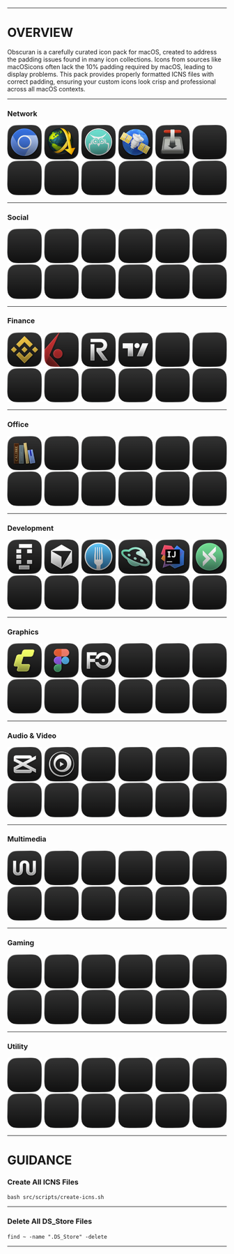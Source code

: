 <hr>

# OVERVIEW

Obscuran is a carefully curated icon pack for macOS, created to address the padding issues found in many icon collections. Icons from sources like macOSicons often lack the 10% padding required by macOS, leading to display problems. This pack provides properly formatted ICNS files with correct padding, ensuring your custom icons look crisp and professional across all macOS contexts.

<hr>

### Network

<img src="src/icons/chromium/chromium.png" width="15.625%"/><img src=".assets/1x1.png" width="1.25%"/><img src="src/icons/jdownloader/jdownloader.png" width="15.625%"/><img src=".assets/1x1.png" width="1.25%"/><img src="src/icons/joal-desktop/joal-desktop.png" width="15.625%"/><img src=".assets/1x1.png" width="1.25%"/><img src="src/icons/netnewswire/netnewswire.png" width="15.625%"/><img src=".assets/1x1.png" width="1.25%"/><img src="src/icons/transmission/transmission.png" width="15.625%"/><img src=".assets/1x1.png" width="1.25%"/><img src=".assets/icon.png" width="15.625%"/><img src=".assets/icon.png" width="15.625%"/><img src=".assets/1x1.png" width="1.25%"/><img src=".assets/icon.png" width="15.625%"/><img src=".assets/1x1.png" width="1.25%"/><img src=".assets/icon.png" width="15.625%"/><img src=".assets/1x1.png" width="1.25%"/><img src=".assets/icon.png" width="15.625%"/><img src=".assets/1x1.png" width="1.25%"/><img src=".assets/icon.png" width="15.625%"/><img src=".assets/1x1.png" width="1.25%"/><img src=".assets/icon.png" width="15.625%"/>

<hr>

### Social

<img src=".assets/icon.png" width="15.625%"/><img src=".assets/1x1.png" width="1.25%"/><img src=".assets/icon.png" width="15.625%"/><img src=".assets/1x1.png" width="1.25%"/><img src=".assets/icon.png" width="15.625%"/><img src=".assets/1x1.png" width="1.25%"/><img src=".assets/icon.png" width="15.625%"/><img src=".assets/1x1.png" width="1.25%"/><img src=".assets/icon.png" width="15.625%"/><img src=".assets/1x1.png" width="1.25%"/><img src=".assets/icon.png" width="15.625%"/><img src=".assets/icon.png" width="15.625%"/><img src=".assets/1x1.png" width="1.25%"/><img src=".assets/icon.png" width="15.625%"/><img src=".assets/1x1.png" width="1.25%"/><img src=".assets/icon.png" width="15.625%"/><img src=".assets/1x1.png" width="1.25%"/><img src=".assets/icon.png" width="15.625%"/><img src=".assets/1x1.png" width="1.25%"/><img src=".assets/icon.png" width="15.625%"/><img src=".assets/1x1.png" width="1.25%"/><img src=".assets/icon.png" width="15.625%"/>

<hr>

### Finance

<img src="src/icons/binance/binance.png" width="15.625%"/><img src=".assets/1x1.png" width="1.25%"/><img src="src/icons/ibkr/ibkr.png" width="15.625%"/><img src=".assets/1x1.png" width="1.25%"/><img src="src/icons/revolut/revolut.png" width="15.625%"/><img src=".assets/1x1.png" width="1.25%"/><img src="src/icons/tradingview/tradingview.png" width="15.625%"/><img src=".assets/1x1.png" width="1.25%"/><img src=".assets/icon.png" width="15.625%"/><img src=".assets/1x1.png" width="1.25%"/><img src=".assets/icon.png" width="15.625%"/><img src=".assets/icon.png" width="15.625%"/><img src=".assets/1x1.png" width="1.25%"/><img src=".assets/icon.png" width="15.625%"/><img src=".assets/1x1.png" width="1.25%"/><img src=".assets/icon.png" width="15.625%"/><img src=".assets/1x1.png" width="1.25%"/><img src=".assets/icon.png" width="15.625%"/><img src=".assets/1x1.png" width="1.25%"/><img src=".assets/icon.png" width="15.625%"/><img src=".assets/1x1.png" width="1.25%"/><img src=".assets/icon.png" width="15.625%"/>

<hr>

### Office

<img src="src/icons/calibre/calibre.png" width="15.625%"/><img src=".assets/1x1.png" width="1.25%"/><img src=".assets/icon.png" width="15.625%"/><img src=".assets/1x1.png" width="1.25%"/><img src=".assets/icon.png" width="15.625%"/><img src=".assets/1x1.png" width="1.25%"/><img src=".assets/icon.png" width="15.625%"/><img src=".assets/1x1.png" width="1.25%"/><img src=".assets/icon.png" width="15.625%"/><img src=".assets/1x1.png" width="1.25%"/><img src=".assets/icon.png" width="15.625%"/><img src=".assets/icon.png" width="15.625%"/><img src=".assets/1x1.png" width="1.25%"/><img src=".assets/icon.png" width="15.625%"/><img src=".assets/1x1.png" width="1.25%"/><img src=".assets/icon.png" width="15.625%"/><img src=".assets/1x1.png" width="1.25%"/><img src=".assets/icon.png" width="15.625%"/><img src=".assets/1x1.png" width="1.25%"/><img src=".assets/icon.png" width="15.625%"/><img src=".assets/1x1.png" width="1.25%"/><img src=".assets/icon.png" width="15.625%"/>

<hr>

### Development

<img src="src/icons/conductor/conductor.png" width="15.625%"/><img src=".assets/1x1.png" width="1.25%"/><img src="src/icons/cursor/cursor.png" width="15.625%"/><img src=".assets/1x1.png" width="1.25%"/><img src="src/icons/fork/fork.png" width="15.625%"/><img src=".assets/1x1.png" width="1.25%"/><img src="src/icons/hoppscotch/hoppscotch.png" width="15.625%"/><img src=".assets/1x1.png" width="1.25%"/><img src="src/icons/intellij-idea/intellij-idea.png" width="15.625%"/><img src=".assets/1x1.png" width="1.25%"/><img src="src/icons/mqttx/mqttx.png" width="15.625%"/><img src=".assets/icon.png" width="15.625%"/><img src=".assets/1x1.png" width="1.25%"/><img src=".assets/icon.png" width="15.625%"/><img src=".assets/1x1.png" width="1.25%"/><img src=".assets/icon.png" width="15.625%"/><img src=".assets/1x1.png" width="1.25%"/><img src=".assets/icon.png" width="15.625%"/><img src=".assets/1x1.png" width="1.25%"/><img src=".assets/icon.png" width="15.625%"/><img src=".assets/1x1.png" width="1.25%"/><img src=".assets/icon.png" width="15.625%"/>

<hr>

### Graphics

<img src="src/icons/comfyui/comfyui.png" width="15.625%"/><img src=".assets/1x1.png" width="1.25%"/><img src="src/icons/figma/figma.png" width="15.625%"/><img src=".assets/1x1.png" width="1.25%"/><img src="src/icons/frame0/frame0.png" width="15.625%"/><img src=".assets/1x1.png" width="1.25%"/><img src=".assets/icon.png" width="15.625%"/><img src=".assets/1x1.png" width="1.25%"/><img src=".assets/icon.png" width="15.625%"/><img src=".assets/1x1.png" width="1.25%"/><img src=".assets/icon.png" width="15.625%"/><img src=".assets/icon.png" width="15.625%"/><img src=".assets/1x1.png" width="1.25%"/><img src=".assets/icon.png" width="15.625%"/><img src=".assets/1x1.png" width="1.25%"/><img src=".assets/icon.png" width="15.625%"/><img src=".assets/1x1.png" width="1.25%"/><img src=".assets/icon.png" width="15.625%"/><img src=".assets/1x1.png" width="1.25%"/><img src=".assets/icon.png" width="15.625%"/><img src=".assets/1x1.png" width="1.25%"/><img src=".assets/icon.png" width="15.625%"/>

<hr>

### Audio & Video

<img src="src/icons/capcut/capcut.png" width="15.625%"/><img src=".assets/1x1.png" width="1.25%"/><img src="src/icons/mpv/mpv.png" width="15.625%"/><img src=".assets/1x1.png" width="1.25%"/><img src=".assets/icon.png" width="15.625%"/><img src=".assets/1x1.png" width="1.25%"/><img src=".assets/icon.png" width="15.625%"/><img src=".assets/1x1.png" width="1.25%"/><img src=".assets/icon.png" width="15.625%"/><img src=".assets/1x1.png" width="1.25%"/><img src=".assets/icon.png" width="15.625%"/><img src=".assets/icon.png" width="15.625%"/><img src=".assets/1x1.png" width="1.25%"/><img src=".assets/icon.png" width="15.625%"/><img src=".assets/1x1.png" width="1.25%"/><img src=".assets/icon.png" width="15.625%"/><img src=".assets/1x1.png" width="1.25%"/><img src=".assets/icon.png" width="15.625%"/><img src=".assets/1x1.png" width="1.25%"/><img src=".assets/icon.png" width="15.625%"/><img src=".assets/1x1.png" width="1.25%"/><img src=".assets/icon.png" width="15.625%"/>

<hr>

### Multimedia

<img src="src/icons/wora/wora.png" width="15.625%"/><img src=".assets/1x1.png" width="1.25%"/><img src=".assets/icon.png" width="15.625%"/><img src=".assets/1x1.png" width="1.25%"/><img src=".assets/icon.png" width="15.625%"/><img src=".assets/1x1.png" width="1.25%"/><img src=".assets/icon.png" width="15.625%"/><img src=".assets/1x1.png" width="1.25%"/><img src=".assets/icon.png" width="15.625%"/><img src=".assets/1x1.png" width="1.25%"/><img src=".assets/icon.png" width="15.625%"/><img src=".assets/icon.png" width="15.625%"/><img src=".assets/1x1.png" width="1.25%"/><img src=".assets/icon.png" width="15.625%"/><img src=".assets/1x1.png" width="1.25%"/><img src=".assets/icon.png" width="15.625%"/><img src=".assets/1x1.png" width="1.25%"/><img src=".assets/icon.png" width="15.625%"/><img src=".assets/1x1.png" width="1.25%"/><img src=".assets/icon.png" width="15.625%"/><img src=".assets/1x1.png" width="1.25%"/><img src=".assets/icon.png" width="15.625%"/>

<hr>

### Gaming

<img src=".assets/icon.png" width="15.625%"/><img src=".assets/1x1.png" width="1.25%"/><img src=".assets/icon.png" width="15.625%"/><img src=".assets/1x1.png" width="1.25%"/><img src=".assets/icon.png" width="15.625%"/><img src=".assets/1x1.png" width="1.25%"/><img src=".assets/icon.png" width="15.625%"/><img src=".assets/1x1.png" width="1.25%"/><img src=".assets/icon.png" width="15.625%"/><img src=".assets/1x1.png" width="1.25%"/><img src=".assets/icon.png" width="15.625%"/><img src=".assets/icon.png" width="15.625%"/><img src=".assets/1x1.png" width="1.25%"/><img src=".assets/icon.png" width="15.625%"/><img src=".assets/1x1.png" width="1.25%"/><img src=".assets/icon.png" width="15.625%"/><img src=".assets/1x1.png" width="1.25%"/><img src=".assets/icon.png" width="15.625%"/><img src=".assets/1x1.png" width="1.25%"/><img src=".assets/icon.png" width="15.625%"/><img src=".assets/1x1.png" width="1.25%"/><img src=".assets/icon.png" width="15.625%"/>

<hr>

### Utility

<img src=".assets/icon.png" width="15.625%"/><img src=".assets/1x1.png" width="1.25%"/><img src=".assets/icon.png" width="15.625%"/><img src=".assets/1x1.png" width="1.25%"/><img src=".assets/icon.png" width="15.625%"/><img src=".assets/1x1.png" width="1.25%"/><img src=".assets/icon.png" width="15.625%"/><img src=".assets/1x1.png" width="1.25%"/><img src=".assets/icon.png" width="15.625%"/><img src=".assets/1x1.png" width="1.25%"/><img src=".assets/icon.png" width="15.625%"/><img src=".assets/icon.png" width="15.625%"/><img src=".assets/1x1.png" width="1.25%"/><img src=".assets/icon.png" width="15.625%"/><img src=".assets/1x1.png" width="1.25%"/><img src=".assets/icon.png" width="15.625%"/><img src=".assets/1x1.png" width="1.25%"/><img src=".assets/icon.png" width="15.625%"/><img src=".assets/1x1.png" width="1.25%"/><img src=".assets/icon.png" width="15.625%"/><img src=".assets/1x1.png" width="1.25%"/><img src=".assets/icon.png" width="15.625%"/>

<hr>

# GUIDANCE

### Create All ICNS Files

```shell
bash src/scripts/create-icns.sh
```

<hr>

### Delete All DS_Store Files

```shell
find ~ -name ".DS_Store" -delete
```

<hr>
